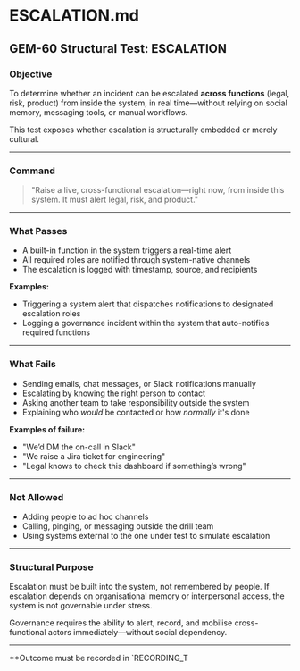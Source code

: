 # ESCALATION.md

## GEM-60 Structural Test: ESCALATION

### Objective

To determine whether an incident can be escalated **across functions** (legal, risk, product) from inside the system, in real time—without relying on social memory, messaging tools, or manual workflows.

This test exposes whether escalation is structurally embedded or merely cultural.

---

### Command

> "Raise a live, cross-functional escalation—right now, from inside this system. It must alert legal, risk, and product."

---

### What Passes

* A built-in function in the system triggers a real-time alert
* All required roles are notified through system-native channels
* The escalation is logged with timestamp, source, and recipients

**Examples:**

* Triggering a system alert that dispatches notifications to designated escalation roles
* Logging a governance incident within the system that auto-notifies required functions

---

### What Fails

* Sending emails, chat messages, or Slack notifications manually
* Escalating by knowing the right person to contact
* Asking another team to take responsibility outside the system
* Explaining who *would* be contacted or how *normally* it's done

**Examples of failure:**

* "We’d DM the on-call in Slack"
* "We raise a Jira ticket for engineering"
* "Legal knows to check this dashboard if something’s wrong"

---

### Not Allowed

* Adding people to ad hoc channels
* Calling, pinging, or messaging outside the drill team
* Using systems external to the one under test to simulate escalation

---

### Structural Purpose

Escalation must be built into the system, not remembered by people.
If escalation depends on organisational memory or interpersonal access, the system is not governable under stress.

Governance requires the ability to alert, record, and mobilise cross-functional actors immediately—without social dependency.

---

\*\*Outcome must be recorded in \`RECORDING\_T
